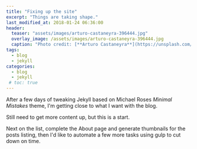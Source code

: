 ```yaml
---
title: "Fixing up the site"
excerpt: "Things are taking shape."
last_modified_at: 2018-01-24 06:36:00
header:
  teaser: "assets/images/arturo-castaneyra-396444.jpg"
  overlay_image: /assets/images/arturo-castaneyra-396444.jpg
  caption: "Photo credit: [**Arturo Castaneyra**](https://unsplash.com/photos/o-dkYSvidB4)"
tags: 
  - blog
  - jekyll
categories:
  - blog
  - jekyll
 # toc: true
---
```


After a few days of tweaking Jekyll based on Michael Roses *Minimal Mistakes* theme, I'm getting close to what I want with the blog.

Still need to get more content up, but this is a start.

Next on the list, complete the About page and generate thumbnails for the posts listing, then I'd like to automate a few more tasks using gulp to cut down on time.